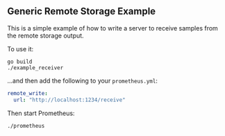 ## Generic Remote Storage Example

This is a simple example of how to write a server to
receive samples from the remote storage output.

To use it:

```
go build
./example_receiver
```

...and then add the following to your `prometheus.yml`:

```yaml
remote_write:
  url: "http://localhost:1234/receive"
```

Then start Prometheus:

```
./prometheus
```
